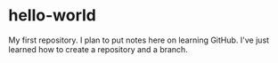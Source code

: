 # hello-world
My first repository.  I plan to put notes here on learning GitHub.  I've just learned how to create a repository and a branch.
